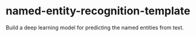 # named-entity-recognition-template
Build a deep learning model for predicting the named entities from text.
